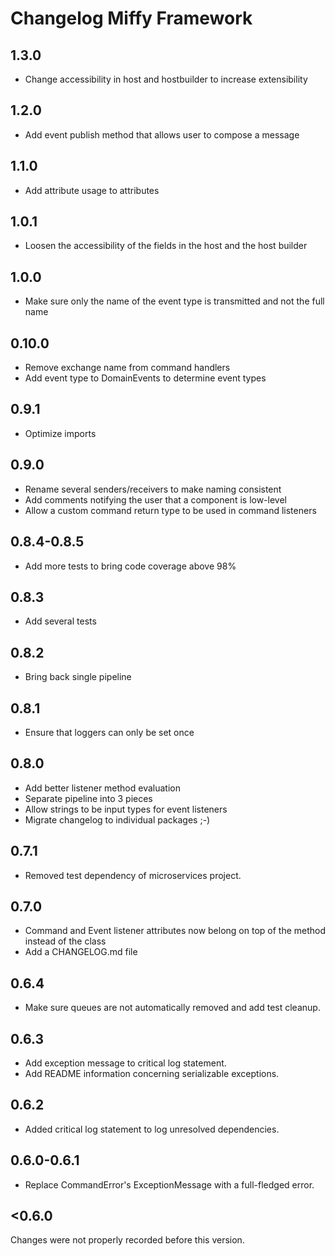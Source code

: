 # Changelog Miffy Framework

## 1.3.0

- Change accessibility in host and hostbuilder to increase extensibility

## 1.2.0

- Add event publish method that allows user to compose a message

## 1.1.0

- Add attribute usage to attributes

## 1.0.1

- Loosen the accessibility of the fields in the host and the host builder 

## 1.0.0

- Make sure only the name of the event type is transmitted and not the full name

## 0.10.0

- Remove exchange name from command handlers
- Add event type to DomainEvents to determine event types

## 0.9.1

- Optimize imports

## 0.9.0

- Rename several senders/receivers to make naming consistent
- Add comments notifying the user that a component is low-level
- Allow a custom command return type to be used in command listeners

## 0.8.4-0.8.5

- Add more tests to bring code coverage above 98%

## 0.8.3

- Add several tests

## 0.8.2

- Bring back single pipeline

## 0.8.1

- Ensure that loggers can only be set once

## 0.8.0

- Add better listener method evaluation
- Separate pipeline into 3 pieces
- Allow strings to be input types for event listeners
- Migrate changelog to individual packages ;-)

## 0.7.1

- Removed test dependency of microservices project.

## 0.7.0

- Command and Event listener attributes now belong on top of the method instead of the class
- Add a CHANGELOG.md file

## 0.6.4

- Make sure queues are not automatically removed and add test cleanup.

## 0.6.3

- Add exception message to critical log statement.
- Add README information concerning serializable exceptions.

## 0.6.2

- Added critical log statement to log unresolved dependencies.

## 0.6.0-0.6.1

- Replace CommandError's ExceptionMessage with a full-fledged error.

## <0.6.0

Changes were not properly recorded before this version.
